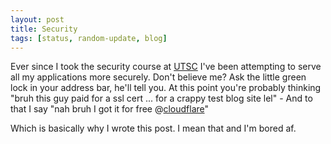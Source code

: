```yaml
---
layout: post
title: Security
tags: [status, random-update, blog]
---
```

Ever since I took the security course at [UTSC](https://utsc.utoronto.ca) I've been attempting to serve all my applications more securely. Don't believe me? Ask the little green lock in your address bar, he'll tell you. At this point you're probably thinking "bruh this guy paid for a ssl cert ... for a crappy test blog site lel" - And to that I say "nah bruh I got it for free @[cloudflare](https://cloudflare.com)"

Which is basically why I wrote this post. I mean that and I'm bored af.
